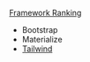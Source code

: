 [Framework Ranking](https://2020.stateofcss.com/en-US/technologies/css-frameworks/)


- Bootstrap
- Materialize
- [Tailwind](Tailwind.md)

